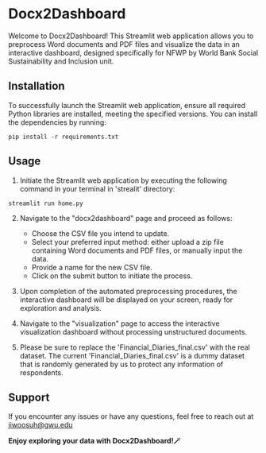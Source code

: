 # Docx2Dashboard

Welcome to Docx2Dashboard! This Streamlit web application allows you to preprocess Word documents and PDF files and visualize the data in an interactive dashboard, designed specifically for NFWP by World Bank Social Sustainability and Inclusion unit. 

## Installation

To successfully launch the Streamlit web application, ensure all required Python libraries are installed, meeting the specified versions. You can install the dependencies by running:

```
pip install -r requirements.txt
```

## Usage

1. Initiate the Streamlit web application by executing the following command in your terminal in 'strealit' directory:
```
streamlit run home.py
```
2. Navigate to the "docx2dashboard" page and proceed as follows:

   - Choose the CSV file you intend to update.
   - Select your preferred input method: either upload a zip file containing Word documents and PDF files, or manually input the data.
   - Provide a name for the new CSV file.
   - Click on the submit button to initiate the process.

3. Upon completion of the automated preprocessing procedures, the interactive dashboard will be displayed on your screen, ready for exploration and analysis.

4. Navigate to the "visualization" page to access the interactive visualization dashboard without processing unstructured documents.

5. Please be sure to replace the 'Financial_Diaries_final.csv' with the real dataset. The current 'Financial_Diaries_final.csv' is a dummy dataset that is randomly generated by us to protect any information of respondents.

## Support
If you encounter any issues or have any questions, feel free to reach out at jiwoosuh@gwu.edu 

**Enjoy exploring your data with Docx2Dashboard!🪄**
